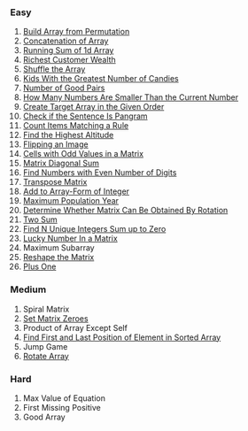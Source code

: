 ### Easy
1. [Build Array from Permutation](../Leetcode/Leet1920.py)
2. [Concatenation of Array](../Leetcode/Leet1929.py)
3. [Running Sum of 1d Array](../Leetcode/Leet1480.py)
4. [Richest Customer Wealth](../Leetcode/Leet1672.py)
5. [Shuffle the Array](../Leetcode/Leet1470.py)
6. [Kids With the Greatest Number of Candies](../Leetcode/Leet1431.py)
7. [Number of Good Pairs](../Leetcode/Leet1512.py)
8. [How Many Numbers Are Smaller Than the Current Number](../Leetcode/Leet1365.py)
9. [Create Target Array in the Given Order](../Leetcode/Leet1389.py)
10. [Check if the Sentence Is Pangram](../Leetcode/Leet1832.py)
11. [Count Items Matching a Rule](../Leetcode/Leet1773.py)
12. [Find the Highest Altitude](../Leetcode/Leet1732.py)
13. [Flipping an Image](../Leetcode/Leet0832.py)
14. [Cells with Odd Values in a Matrix](../Leetcode/Leet1252.py)
15. [Matrix Diagonal Sum](../Leetcode/Leet1572.py)
16. [Find Numbers with Even Number of Digits](../Leetcode/Leet1295.py)
17. [Transpose Matrix](../Leetcode/Leet0867.py)
18. [Add to Array-Form of Integer](../Leetcode/Leet0989.py)
19. [Maximum Population Year](../Leetcode/Leet1854.py)
20. [Determine Whether Matrix Can Be Obtained By Rotation](../Leetcode/Leet1886.py)
21. [Two Sum](../Leetcode/Leet0001.py)
22. [Find N Unique Integers Sum up to Zero](../Leetcode/Leet1304.py)
23. [Lucky Number In a Matrix](../Leetcode/Leet1380.py)
24. Maximum Subarray
25. [Reshape the Matrix](../Leetcode/Leet0566.py)
26. [Plus One](../Leetcode/Leet0066.py)

### Medium
1. Spiral Matrix
2. [Set Matrix Zeroes](../Leetcode/Leet0073.py)
3. Product of Array Except Self
4. [Find First and Last Position of Element in Sorted Array](../Leetcode/Leet0034.py)
5. Jump Game
6. [Rotate Array](../Leetcode/Leet0189.py)

### Hard
1. Max Value of Equation
2. First Missing Positive
3. Good Array